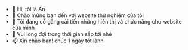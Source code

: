 - 👋 Hi, tôi là An
- 👀 Chào mừng bạn đến với website thử nghiệm của tôi
- 🌱 Tôi đang cố gắng cải tiến những hiển thị và chức năng cho website của mình
- 💞️ Vui lòng đợi trong thời gian sắp tới nhé
- 📫 Xin chào bạn! chúc 1 ngày tốt lành

